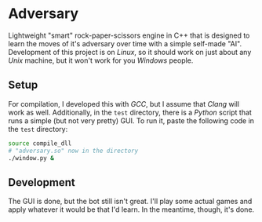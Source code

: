 # Adversary

Lightweight "smart" rock-paper-scissors engine in C++ that is designed to learn the
moves of it's adversary over time with a simple self-made "AI". Development of this project
is on _Linux_, so it should work on just about any _Unix_ machine, but it won't work for
you _Windows_ people.

## Setup

For compilation, I developed this with _GCC_, but I assume that _Clang_ will work as
well. Additionally, in the `test` directory, there is a _Python_ script that runs a
simple (but not very pretty) GUI. To run it, paste the following code in the `test` directory:

```bash
source compile_dll
# "adversary.so" now in the directory
./window.py &
```

## Development

The GUI is done, but the bot still isn't great. I'll play some actual games and apply
whatever it would be that I'd learn. In the meantime, though, it's done.
